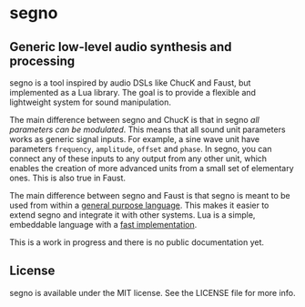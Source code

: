 segno
=====

Generic low-level audio synthesis and processing
------------------------------------------------

 segno is  a tool  inspired by  audio DSLs like  ChucK and  Faust, but
implemented as  a Lua library. The  goal is to provide  a flexible and
lightweight system for sound manipulation.

 The  main  difference  between  segno  and ChucK  is  that  in  segno
_all  parameters can  be modulated_.  This means  that all  sound unit
parameters works  as generic signal  inputs. For example, a  sine wave
unit have  parameters `frequency`, `amplitude`, `offset`  and `phase`.
In segno, you can  connect any of these inputs to  any output from any
other unit, which  enables the creation of more advanced  units from a
small set of elementary ones. This is also true in Faust.

 The main difference between segno and Faust is that segno is meant to
be used from within  a [general purpose language](http://www.lua.org).
This  makes  it   easier  to  extend  segno  and   integrate  it  with
other  systems. Lua  is a  simple,  embeddable language  with a  [fast
implementation](http://luajit.org).


This is a work in progress and there is no public documentation yet.

License
-------

segno is available under the MIT license. See the LICENSE file for more info.
